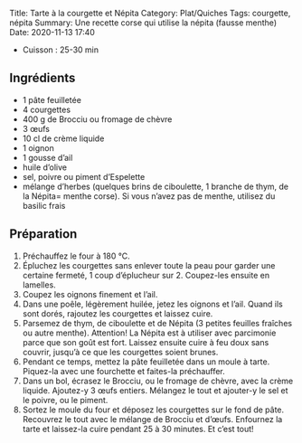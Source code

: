 Title: Tarte à la courgette et Népita
Category: Plat/Quiches
Tags: courgette, népita
Summary: Une recette corse qui utilise la népita (fausse menthe)
Date:  2020-11-13 17:40

- Cuisson : 25-30 min

## Ingrédients

- 1 pâte feuilletée
- 4 courgettes
- 400 g de Brocciu ou fromage de chèvre
- 3 œufs
- 10 cl de crème liquide
- 1 oignon
- 1 gousse d’ail
- huile d’olive
- sel, poivre ou piment d’Espelette
- mélange d’herbes (quelques brins de ciboulette, 1 branche de thym, de la Népita= menthe corse). Si vous n’avez pas de menthe, utilisez du basilic frais


## Préparation
1. Préchauffez le four à 180 °C.
2. Épluchez les courgettes sans enlever toute la peau pour garder une certaine fermeté, 1 coup d’éplucheur sur 2. Coupez-les ensuite en lamelles.
3. Coupez les oignons finement et l’ail.
4. Dans une poêle, légèrement huilée, jetez les oignons et l’ail. Quand ils sont dorés, rajoutez les courgettes et laissez cuire.
5. Parsemez de thym, de ciboulette et de Népita (3 petites feuilles fraîches ou autre menthe). Attention! La Népita est à utiliser avec parcimonie parce que son goût est fort. Laissez ensuite cuire à feu doux sans couvrir, jusqu’à ce que les courgettes soient brunes.
6. Pendant ce temps, mettez la pâte feuilletée dans un moule à tarte. Piquez-la avec une fourchette et faites-la préchauffer.
7. Dans un bol, écrasez le Brocciu, ou le fromage de chèvre, avec la crème liquide. Ajoutez-y 3 œufs entiers. Mélangez le tout et ajouter-y le sel et le poivre, ou le piment.
8. Sortez le moule du four et déposez les courgettes sur le fond de pâte. Recouvrez le tout avec le mélange de Brocciu et d’œufs. Enfournez la tarte et laissez-la cuire pendant 25 à 30 minutes. Et c’est tout!
